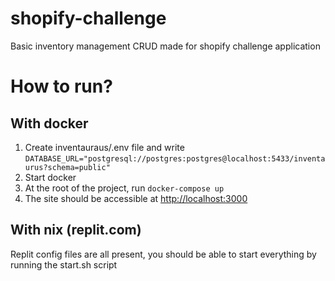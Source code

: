 # shopify-challenge
 Basic inventory management CRUD made for shopify challenge application


# How to run?

## With docker
1. Create inventauraus/.env file and write `DATABASE_URL="postgresql://postgres:postgres@localhost:5433/inventaurus?schema=public"`
0. Start docker
0. At the root of the project, run `docker-compose up`
0. The site should be accessible at [http://localhost:3000](http://localhost:3000)

## With nix (replit.com)
Replit config files are all present, you should be able to start everything by running the start.sh script
